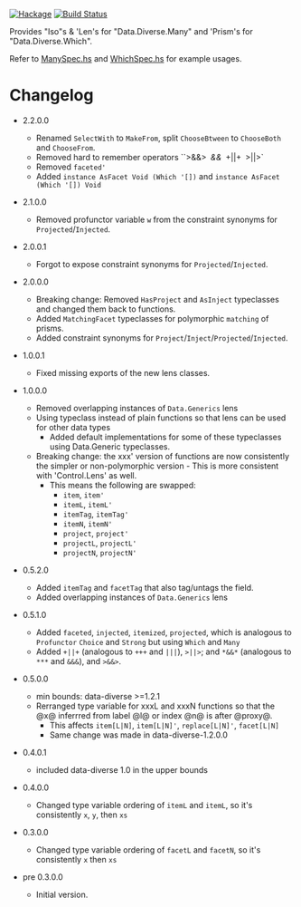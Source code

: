 [![Hackage](https://img.shields.io/hackage/v/data-diverse-lens.svg)](https://hackage.haskell.org/package/data-diverse-lens)
[![Build Status](https://secure.travis-ci.org/louispan/data-diverse-lens.png?branch=master)](http://travis-ci.org/louispan/data-diverse-lens)

Provides "Iso"s & 'Len's for "Data.Diverse.Many" and 'Prism's for "Data.Diverse.Which".

Refer to [ManySpec.hs](https://github.com/louispan/data-diverse-lens/blob/master/test/Data/Diverse/Lens/ManySpec.hs) and [WhichSpec.hs](https://github.com/louispan/data-diverse/blob/master/test/Data/Diverse/Lens/WhichSpec.hs) for example usages.

# Changelog

* 2.2.0.0
  - Renamed `SelectWith` to `MakeFrom`, split `ChooseBtween` to `ChooseBoth` and `ChooseFrom`.
  - Removed hard to remember operators ``>&&>` `*&&*` `+||+` `>||>`
  - Removed `faceted'`
  - Added `instance AsFacet Void (Which '[])` and `instance AsFacet (Which '[]) Void`

* 2.1.0.0
  - Removed profunctor variable `w` from the constraint synonyms for `Projected`/`Injected`.

* 2.0.0.1
  - Forgot to expose constraint synonyms for `Projected`/`Injected`.

* 2.0.0.0
  - Breaking change: Removed `HasProject` and `AsInject` typeclasses and changed them back to functions.
  - Added `MatchingFacet` typeclasses for polymorphic `matching` of prisms.
  - Added constraint synonyms for `Project`/`Inject`/`Projected`/`Injected`.

* 1.0.0.1
  - Fixed missing exports of the new lens classes.

* 1.0.0.0
  - Removed overlapping instances of `Data.Generics` lens
  - Using typeclass instead of plain functions so that lens can be used for other data types
    - Added default implementations for some of these typeclasses using Data.Generic typeclasses.
  - Breaking change: the xxx' version of functions are now consistently the simpler or non-polymorphic version    - This is more consistent with 'Control.Lens' as well.
    - This means the following are swapped:
      - `item`, `item'`
      - `itemL`, `itemL'`
      - `itemTag`, `itemTag'`
      - `itemN`, `itemN'`
      - `project`, `project'`
      - `projectL`, `projectL'`
      - `projectN`, `projectN'`

* 0.5.2.0
  - Added `itemTag` and `facetTag` that also tag/untags the field.
  - Added overlapping instances of `Data.Generics` lens

* 0.5.1.0
  - Added `faceted`, `injected`, `itemized`, `projected`, which is analogous to `Profunctor` `Choice` and `Strong` but using `Which` and `Many`
  - Added `+||+` (analogous to `+++` and `|||`), `>||>`; and `*&&*` (analogous to `***` and `&&&`), and `>&&>`.

* 0.5.0.0
  - min bounds: data-diverse >=1.2.1
  - Rerranged type variable for xxxL and xxxN functions so that the
    @x@ inferrred from label @l@ or index @n@ is after @proxy@.
    - This affects `item[L|N]`, `item[L|N]'`, `replace[L|N]'`, `facet[L|N]`
    - Same change was made in data-diverse-1.2.0.0

* 0.4.0.1
  - included data-diverse 1.0 in the upper bounds

* 0.4.0.0
  - Changed type variable ordering of `itemL` and `itemL`, so it's consistently `x`, `y`, then `xs`

* 0.3.0.0
  - Changed type variable ordering of `facetL` and `facetN`, so it's consistently `x` then `xs`

* pre 0.3.0.0
  - Initial version.
